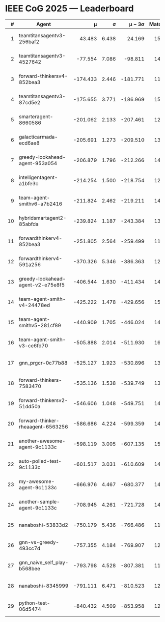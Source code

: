 # IEEE CoG 2025 — Leaderboard

| # | Agent | μ | σ | μ − 3σ | Matches | Updated |
|---:|---|---:|---:|---:|---:|---|
| 1 | teamtitansagentv3-256baf2 | 43.483 | 6.438 | 24.169 | 15236 | 2025-08-22 11:07 |
| 2 | teamtitansagentv3-4527642 | -77.554 | 7.086 | -98.811 | 14370 | 2025-08-22 11:07 |
| 3 | forward-thinkersv4-852bea3 | -174.433 | 2.446 | -181.771 | 11704 | 2025-08-22 11:07 |
| 4 | teamtitansagentv3-87cd5e2 | -175.655 | 3.771 | -186.969 | 15606 | 2025-08-22 11:07 |
| 5 | smarteragent-8660586 | -201.062 | 2.133 | -207.461 | 12471 | 2025-08-22 11:07 |
| 6 | galacticarmada-ecd6ae8 | -205.691 | 1.273 | -209.510 | 13900 | 2025-08-22 11:07 |
| 7 | greedy-lookahead-agent-953a054 | -206.879 | 1.796 | -212.266 | 14078 | 2025-08-22 11:07 |
| 8 | intelligentagent-a1bfe3c | -214.254 | 1.500 | -218.754 | 12517 | 2025-08-22 11:07 |
| 9 | team-agent-smithv6-a7b2416 | -211.824 | 2.462 | -219.211 | 14420 | 2025-08-22 11:07 |
| 10 | hybridsmartagent2-85abfda | -239.824 | 1.187 | -243.384 | 13085 | 2025-08-22 11:07 |
| 11 | forwardthinkerv4-852bea3 | -251.805 | 2.564 | -259.499 | 11946 | 2025-08-22 11:07 |
| 12 | forwardthinkerv4-591a256 | -370.326 | 5.346 | -386.363 | 12197 | 2025-08-22 11:07 |
| 13 | greedy-lookahead-agent-v2-e75e8f5 | -406.544 | 1.630 | -411.434 | 14558 | 2025-08-22 11:07 |
| 14 | team-agent-smith-v4-24478ed | -425.222 | 1.478 | -429.656 | 15242 | 2025-08-22 11:07 |
| 15 | team-agent-smithv5-281cf89 | -440.909 | 1.705 | -446.024 | 14700 | 2025-08-22 11:07 |
| 16 | team-agent-smith-v3-ce6fd70 | -505.888 | 2.014 | -511.930 | 16062 | 2025-08-22 11:07 |
| 17 | gnn_prgcr-0c77b88 | -525.127 | 1.923 | -530.896 | 13220 | 2025-08-22 11:07 |
| 18 | forward-thinkers-7583470 | -535.136 | 1.538 | -539.749 | 13700 | 2025-08-22 11:07 |
| 19 | forward-thinkersv2-51dd50a | -546.606 | 1.048 | -549.751 | 14448 | 2025-08-22 11:07 |
| 20 | forward-thinker-rheaagent-6563256 | -586.686 | 4.224 | -599.359 | 14108 | 2025-08-22 11:07 |
| 21 | another-awesome-agent-9c1133c | -598.119 | 3.005 | -607.135 | 15680 | 2025-08-22 11:07 |
| 22 | auto-polled-test-9c1133c | -601.517 | 3.031 | -610.609 | 14780 | 2025-08-22 11:07 |
| 23 | my-awesome-agent-9c1133c | -666.976 | 4.467 | -680.377 | 14840 | 2025-08-22 11:07 |
| 24 | another-sample-agent-9c1133c | -708.945 | 4.261 | -721.728 | 14700 | 2025-08-22 11:07 |
| 25 | nanaboshi-53833d2 | -750.179 | 5.436 | -766.486 | 11340 | 2025-08-22 11:07 |
| 26 | gnn-vs-greedy-493cc7d | -757.355 | 4.184 | -769.907 | 12120 | 2025-08-22 11:07 |
| 27 | gnn_naive_self_play-b568bee | -793.798 | 4.528 | -807.381 | 11760 | 2025-08-22 11:07 |
| 28 | nanaboshi-8345999 | -791.111 | 6.471 | -810.523 | 12430 | 2025-08-22 11:07 |
| 29 | python-test-06d5474 | -840.432 | 4.509 | -853.958 | 12130 | 2025-08-22 11:07 |
